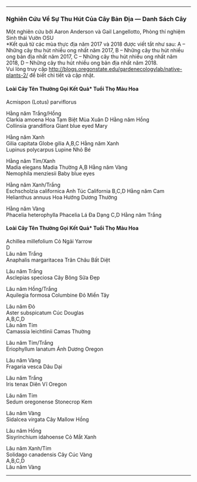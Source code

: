 ---

### Nghiên Cứu Về Sự Thu Hút Của Cây Bản Địa — Danh Sách Cây  
Một nghiên cứu bởi Aaron Anderson và Gail Langellotto, Phòng thí nghiệm Sinh thái Vườn OSU  
*Kết quả từ các mùa thực địa năm 2017 và 2018 được viết tắt như sau: A – Những cây thu hút nhiều ong nhất năm 2017, B – Những cây thu hút nhiều ong bản địa nhất năm 2017, C – Những cây thu hút nhiều ong nhất năm 2018, D – Những cây thu hút nhiều ong bản địa nhất năm 2018.  
Vui lòng truy cập http://blogs.oregonstate.edu/gardenecologylab/native-plants-2/ để biết chi tiết và cập nhật.  

#### Loài Cây  Tên Thường Gọi  Kết Quả*  Tuổi Thọ  Màu Hoa  
Acmispon (Lotus) parviflorus  
    
Hằng năm  Trắng/Hồng  
Clarkia amoena  Hoa Tạm Biệt Mùa Xuân             D  Hằng năm  Hồng  
Collinsia grandiflora  Giant blue eyed Mary  
  
Hằng năm  Xanh  
Gilia capitata  Globe gilia                         A,B,C  Hằng năm  Xanh  
Lupinus polycarpus  Lupine Nhỏ Bé  
  
Hằng năm  Tím/Xanh  
Madia elegans  Madia Thường                 A,B  Hằng năm  Vàng  
Nemophila menziesii  Baby blue eyes  
  
Hằng năm  Xanh/Trắng  
Eschscholzia californica  Anh Túc California               B,C,D  Hằng năm  Cam  
Helianthus annuus  Hoa Hướng Dương Thường  
  
Hằng năm  Vàng  
Phacelia heterophylla  Phacelia Lá Đa Dạng          C,D  Hằng năm  Trắng  

#### Loài Cây  Tên Thường Gọi  Kết Quả*  Tuổi Thọ  Màu Hoa  
Achillea millefolium  Cỏ Ngải Yarrow                              
D  
Lâu năm  Trắng  
Anaphalis margaritacea  Trân Châu Bất Diệt  
  
Lâu năm  Trắng  
Asclepias speciosa  Cây Bông Sữa Đẹp  
  
Lâu năm  Hồng/Trắng  
Aquilegia formosa  Columbine Đỏ Miền Tây  
  
Lâu năm  Đỏ  
Aster subspicatum  Cúc Douglas                   
A,B,C,D  
Lâu năm  Tím  
Camassia leichtlinii  Camas Thường  
  
Lâu năm  Tím/Trắng  
Eriophyllum lanatum  Ánh Dương Oregon  
  
Lâu năm  Vàng  
Fragaria vesca  Dâu Dại  
  
Lâu năm  Trắng  
Iris tenax  Diên Vĩ Oregon  
  
Lâu năm  Tím  
Sedum oregonense  Stonecrop Kem  
  
Lâu năm  Vàng  
Sidalcea virgata  Cây Mallow Hồng  
  
Lâu năm  Hồng  
Sisyrinchium idahoense  Cỏ Mắt Xanh  
  
Lâu năm  Xanh/Tím  
Solidago canadensis  Cây Cúc Vàng                           
A,B,C,D  
Lâu năm  Vàng  

---